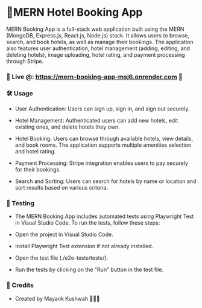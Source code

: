 # 🏨MERN Hotel Booking App


MERN Booking App is a full-stack web application built using the MERN (MongoDB, Express.js, React.js, Node.js) stack. It allows users to browse, search, and book hotels, as well as manage their bookings. The application also features user authentication, hotel management (adding, editing, and deleting hotels), image uploading, hotel rating, and payment processing through Stripe.

### 📡 Live @: https://mern-booking-app-msj6.onrender.com 🔗


### 🛠️ Usage

* User Authentication: Users can sign up, sign in, and sign out securely.

* Hotel Management: Authenticated users can add new hotels, edit existing ones, and delete hotels they own.

* Hotel Booking: Users can browse through available hotels, view details, and book rooms. The application supports multiple amenities selection and hotel rating.

* Payment Processing: Stripe integration enables users to pay securely for their bookings.

* Search and Sorting: Users can search for hotels by name or location and sort results based on various criteria.

### 🧪 Testing 

* The MERN Booking App includes automated tests using Playwright Test in Visual Studio Code. To run the tests, follow these steps:

* Open the project in Visual Studio Code.

* Install Playwright Test extension if not already installed.

* Open the test file (./e2e-tests/tests/).

* Run the tests by clicking on the "Run" button in the test file.


### 🤖 Credits

* Created by Mayank Kushwah 🙋🏻‍♂️
